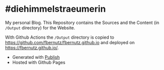 # #diehimmelstraeumerin

My personal Blog.
This Repository contains the Sources and the Content (in `/Output` directory) for the Website.

With Github Actions the `/Output` directory is copied to https://github.com/fbernutz/fbernutz.github.io and deployed on https://fbernutz.github.io/.

- Generated with [Publish](https://github.com/JohnSundell/Publish)
- Hosted with Github Pages
